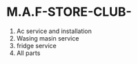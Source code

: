 # M.A.F-STORE-CLUB-
1. Ac service and installation 
2. Wasing masin service 
3. fridge service 
4. All parts 
   

